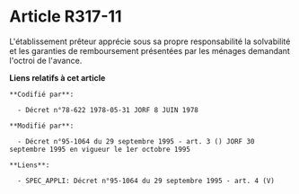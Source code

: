 # Article R317-11

L'établissement prêteur apprécie sous sa propre responsabilité la solvabilité et les garanties de remboursement présentées
par les ménages demandant l'octroi de l'avance.

**Liens relatifs à cet article**

	**Codifié par**:

	  - Décret n°78-622 1978-05-31 JORF 8 JUIN 1978

	**Modifié par**:

	  - Décret n°95-1064 du 29 septembre 1995 - art. 3 () JORF 30 septembre 1995 en vigueur le 1er octobre 1995

	**Liens**:

	  - SPEC_APPLI: Décret n°95-1064 du 29 septembre 1995 - art. 4 (V)
